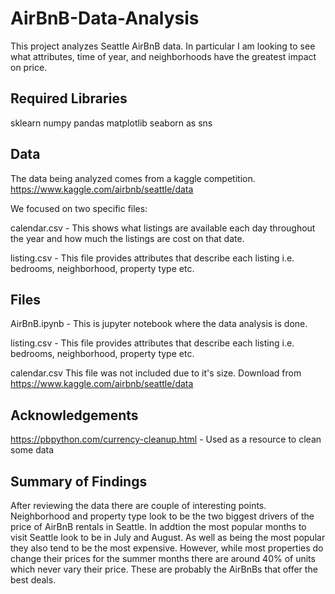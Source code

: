 # AirBnB-Data-Analysis
This project analyzes Seattle AirBnB data.  In particular I am looking to see what attributes, time of year, and neighborhoods have the greatest impact on price.

## Required Libraries
sklearn
numpy
pandas
matplotlib
seaborn as sns

## Data
The data being analyzed comes from a kaggle competition.  
https://www.kaggle.com/airbnb/seattle/data

We focused on two specific files:

calendar.csv - This shows what listings are available each day throughout the year and how much the listings are cost on that date.

listing.csv   - This file provides attributes that describe each listing i.e. bedrooms, neighborhood, property type etc.

## Files

AirBnB.ipynb - This is jupyter notebook where the data analysis is done.

listing.csv - This file provides attributes that describe each listing i.e. bedrooms, neighborhood, property type etc.

calendar.csv This file was not included due to it's size.  Download from https://www.kaggle.com/airbnb/seattle/data

## Acknowledgements
https://pbpython.com/currency-cleanup.html - Used as a resource to clean some data

## Summary of Findings
After reviewing the data there are couple of interesting points.  Neighborhood and property type look to be the two biggest drivers
of the price of AirBnB rentals in Seattle.  In addtion the most popular months to visit Seattle look to be in July and August.
As well as being the most popular they also tend to be the most expensive.  However, while most properties do change their prices for
the summer months there are around 40% of units which never vary their price.  These are probably the AirBnBs that offer the best
deals.

